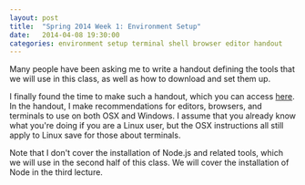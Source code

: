 ```yaml
---
layout: post
title:  "Spring 2014 Week 1: Environment Setup"
date:   2014-04-08 19:30:00
categories: environment setup terminal shell browser editor handout
---
```


Many people have been asking me to write a handout defining the tools that we will use in this class, as well as how to download and set them up.

I finally found the time to make such a handout, which you can access [here][pdf]. In the handout, I make recommendations for editors, browsers, and terminals to use on both OSX and Windows. I assume that you already know what you're doing if you are a Linux user, but the OSX instructions all still apply to Linux save for those about terminals.

Note that I don't cover the installation of Node.js and related tools, which we will use in the second half of this class. We will cover the installation of Node in the third lecture.

[pdf]: https://drive.google.com/file/d/0B4Wzdu-L8KoDZHJZVmxXRmdzM0E/edit?usp=sharing 
